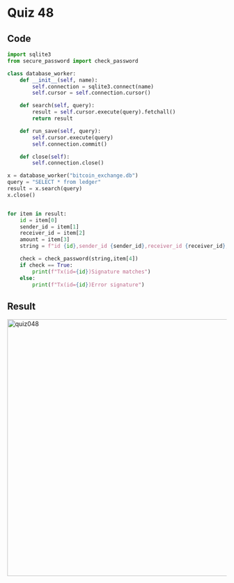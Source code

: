 # Quiz 48
## Code
```.py
import sqlite3
from secure_password import check_password

class database_worker:
    def __init__(self, name):
        self.connection = sqlite3.connect(name)
        self.cursor = self.connection.cursor()

    def search(self, query):
        result = self.cursor.execute(query).fetchall()
        return result

    def run_save(self, query):
        self.cursor.execute(query)
        self.connection.commit()

    def close(self):
        self.connection.close()

x = database_worker("bitcoin_exchange.db")
query = "SELECT * from ledger"
result = x.search(query)
x.close()


for item in result:
    id = item[0]
    sender_id = item[1]
    receiver_id = item[2]
    amount = item[3]
    string = f"id {id},sender_id {sender_id},receiver_id {receiver_id},amount {amount}"

    check = check_password(string,item[4])
    if check == True:
        print(f"Tx(id={id})Signature matches")
    else:
        print(f"Tx(id={id})Error signature")
```

## Result

<img width="590" alt="quiz048" src="https://user-images.githubusercontent.com/112055062/220826047-2f4400a8-c510-4e22-9214-89694231d846.png">


